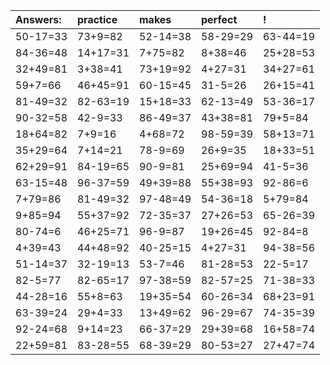 | Answers: | practice | makes | perfect | ! |
| :--- | :--- | :--- | :--- | :--- |
| 50-17=33 | 73+9=82 | 52-14=38 | 58-29=29 | 63-44=19 | 
| 84-36=48 | 14+17=31 | 7+75=82 | 8+38=46 | 25+28=53 | 
| 32+49=81 | 3+38=41 | 73+19=92 | 4+27=31 | 34+27=61 | 
| 59+7=66 | 46+45=91 | 60-15=45 | 31-5=26 | 26+15=41 | 
| 81-49=32 | 82-63=19 | 15+18=33 | 62-13=49 | 53-36=17 | 
| 90-32=58 | 42-9=33 | 86-49=37 | 43+38=81 | 79+5=84 | 
| 18+64=82 | 7+9=16 | 4+68=72 | 98-59=39 | 58+13=71 | 
| 35+29=64 | 7+14=21 | 78-9=69 | 26+9=35 | 18+33=51 | 
| 62+29=91 | 84-19=65 | 90-9=81 | 25+69=94 | 41-5=36 | 
| 63-15=48 | 96-37=59 | 49+39=88 | 55+38=93 | 92-86=6 | 
| 7+79=86 | 81-49=32 | 97-48=49 | 54-36=18 | 5+79=84 | 
| 9+85=94 | 55+37=92 | 72-35=37 | 27+26=53 | 65-26=39 | 
| 80-74=6 | 46+25=71 | 96-9=87 | 19+26=45 | 92-84=8 | 
| 4+39=43 | 44+48=92 | 40-25=15 | 4+27=31 | 94-38=56 | 
| 51-14=37 | 32-19=13 | 53-7=46 | 81-28=53 | 22-5=17 | 
| 82-5=77 | 82-65=17 | 97-38=59 | 82-57=25 | 71-38=33 | 
| 44-28=16 | 55+8=63 | 19+35=54 | 60-26=34 | 68+23=91 | 
| 63-39=24 | 29+4=33 | 13+49=62 | 96-29=67 | 74-35=39 | 
| 92-24=68 | 9+14=23 | 66-37=29 | 29+39=68 | 16+58=74 | 
| 22+59=81 | 83-28=55 | 68-39=29 | 80-53=27 | 27+47=74 | 

